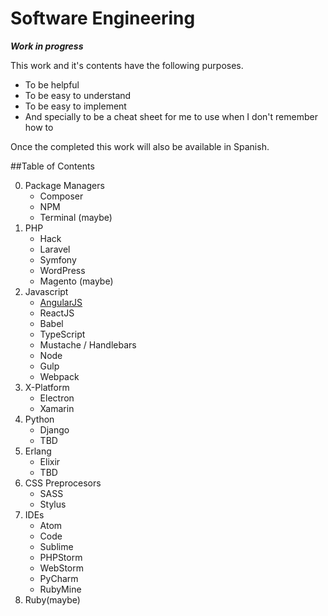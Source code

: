 # Software Engineering

***Work in progress***

This work and it's contents have the following purposes.

- To be helpful
- To be easy to understand
- To be easy to implement
- And specially to be a cheat sheet for me to use when I don't remember how to

Once the completed this work will also be available in Spanish.

##Table of Contents

0. Package Managers
    - Composer
    - NPM
    - Terminal (maybe)
1. PHP
    - Hack
    - Laravel
    - Symfony
    - WordPress
    - Magento (maybe)
2. Javascript
    - [AngularJS](https://github.com/Page-Carbajal/Software-Engineering/wiki/Learning-AngularJS---A-Review)
    - ReactJS
    - Babel
    - TypeScript
    - Mustache / Handlebars
    - Node
    - Gulp
    - Webpack
3. X-Platform
    - Electron
    - Xamarin
4. Python
    - Django
    - TBD
5. Erlang
    - Elixir
    - TBD
6. CSS Preprocesors
    - SASS
    - Stylus
7. IDEs
    - Atom
    - Code
    - Sublime
    - PHPStorm
    - WebStorm
    - PyCharm
    - RubyMine
8. Ruby(maybe)
